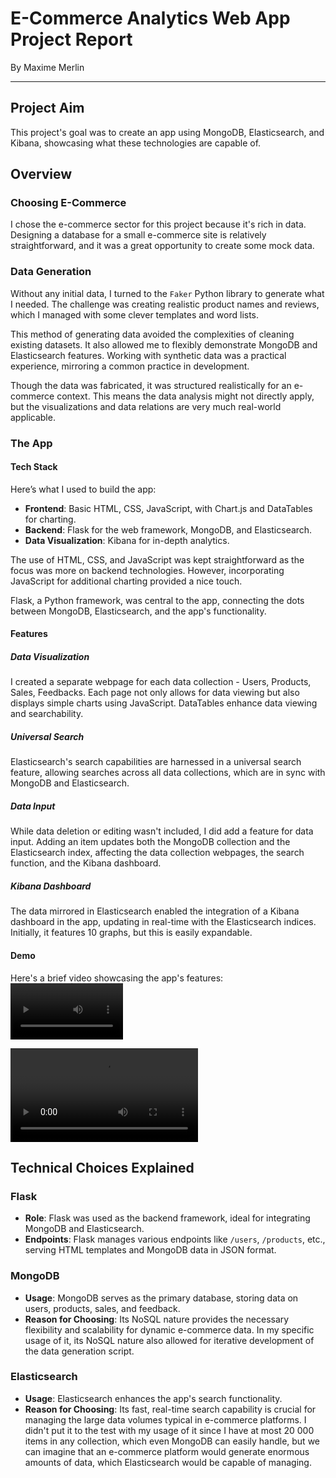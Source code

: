 # E-Commerce Analytics Web App Project Report

By Maxime Merlin
***

## Project Aim
This project's goal was to create an app using MongoDB, Elasticsearch, and Kibana, showcasing what these technologies are capable of.

## Overview

### Choosing E-Commerce
I chose the e-commerce sector for this project because it's rich in data. Designing a database for a small e-commerce site is relatively straightforward, and it was a great opportunity to create some mock data.

### Data Generation
Without any initial data, I turned to the `Faker` Python library to generate what I needed. The challenge was creating realistic product names and reviews, which I managed with some clever templates and word lists.

This method of generating data avoided the complexities of cleaning existing datasets. It also allowed me to flexibly demonstrate MongoDB and Elasticsearch features. Working with synthetic data was a practical experience, mirroring a common practice in development.

Though the data was fabricated, it was structured realistically for an e-commerce context. This means the data analysis might not directly apply, but the visualizations and data relations are very much real-world applicable.

### The App

#### Tech Stack
Here’s what I used to build the app:
- **Frontend**: Basic HTML, CSS, JavaScript, with Chart.js and DataTables for charting.
- **Backend**: Flask for the web framework, MongoDB, and Elasticsearch.
- **Data Visualization**: Kibana for in-depth analytics.

The use of HTML, CSS, and JavaScript was kept straightforward as the focus was more on backend technologies. However, incorporating JavaScript for additional charting provided a nice touch.

Flask, a Python framework, was central to the app, connecting the dots between MongoDB, Elasticsearch, and the app's functionality.

#### Features

##### Data Visualization
I created a separate webpage for each data collection - Users, Products, Sales, Feedbacks. Each page not only allows for data viewing but also displays simple charts using JavaScript. DataTables enhance data viewing and searchability.

##### Universal Search
Elasticsearch's search capabilities are harnessed in a universal search feature, allowing searches across all data collections, which are in sync with MongoDB and Elasticsearch.

##### Data Input
While data deletion or editing wasn't included, I did add a feature for data input. Adding an item updates both the MongoDB collection and the Elasticsearch index, affecting the data collection webpages, the search function, and the Kibana dashboard.

##### Kibana Dashboard
The data mirrored in Elasticsearch enabled the integration of a Kibana dashboard in the app, updating in real-time with the Elasticsearch indices. Initially, it features 10 graphs, but this is easily expandable.

#### Demo
Here's a brief video showcasing the app's features:
<video src='[your URL here](https://github.com/Pierrotpsy/EComViz/blob/main/images/EComViz_demo.webm.mov)' width=180></video>

![demo](https://github.com/Pierrotpsy/EComViz/blob/main/images/EComViz_demo.webm.mov)
## Technical Choices Explained

### Flask
- **Role**: Flask was used as the backend framework, ideal for integrating MongoDB and Elasticsearch.
- **Endpoints**: Flask manages various endpoints like `/users`, `/products`, etc., serving HTML templates and MongoDB data in JSON format.

### MongoDB
- **Usage**: MongoDB serves as the primary database, storing data on users, products, sales, and feedback.
- **Reason for Choosing**: Its NoSQL nature provides the necessary flexibility and scalability for dynamic e-commerce data. In my specific usage of it, its NoSQL nature also allowed for iterative development of the data generation script.

### Elasticsearch
- **Usage**: Elasticsearch enhances the app's search functionality.
- **Reason for Choosing**: Its fast, real-time search capability is crucial for managing the large data volumes typical in e-commerce platforms. I didn't put it to the test with my usage of it since I have at most 20 000 items in any collection, which even MongoDB can easily handle, but we can imagine that an e-commerce platform would generate enormous amounts of data, which Elasticsearch would be capable of managing.
